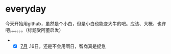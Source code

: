 # everyday
今天开始用github，虽然是个小白，但是小白也能变大牛的吧。应该、大概、也许吧。。。。。。（标题受阿董启发）
* -[x] [7月](#July)
.16日，还是不会用啊日，智商真是捉急
